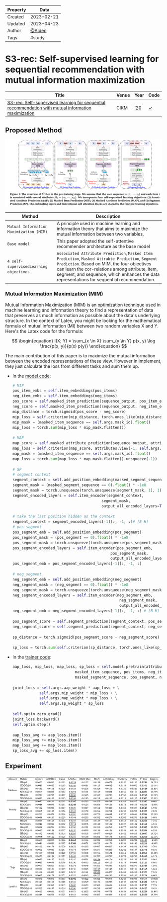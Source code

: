 | Property  | Data |
|-|-|
| Created | 2023-02-21 |
| Updated | 2023-04-23 |
| Author | [@Aiden](https://github.com/Aidenzich) |
| Tags | #study |

# S3-rec: Self-supervised learning for sequential recommendation with mutual information maximization
| Title | Venue | Year | Code |
|-|-|-|-|
| [S3-rec: Self-supervised learning for sequential recommendation with mutual information maximization](https://dl.acm.org/doi/abs/10.1145/3340531.3411954) | CIKM | ['20](https://www.cikm2020.org/accepted-papers/accepted-research-papers/) | [✓](https://github.com/RUCAIBox/CIKM2020-S3Rec) |


## Proposed Method
![method](./assets/method.png)


| Method | Description |
|-|-|
| `Mutual Information Maximization (MIM)` | A principle used in machine learning and information theory that aims to maximize the mutual information between two variables, |
| `Base model` | This paper adopted the self-attentive recommender architecture as the base model |
| `4 self-supervisedLearning objectives` | `Associated Attribute Prediction`, `Masked Item Prediction`, `Masked Attrubte Prediction`, `Segment Prediction`. Based on MIM, the four objectives can learn the cor-relations among attribute, item, segment, and sequence, which enhances the data representations for sequential recommendation. |



### Mutual Information Maximization (MIM)

Mutual Information Maximization (MIM) is an optimization technique used in machine learning and information theory to find a representation of data that preserves as much information as possible about the data's underlying structure. In the context of Latex, you might be looking for the mathematical formula of mutual information (MI) between two random variables X and Y. Here's the Latex code for the formula:

$$
\begin{equation}
  I(X; Y) = \sum_{x \in X} \sum_{y \in Y} p(x, y) \log \frac{p(x, y)}{p(x) p(y)}
\end{equation}
$$

The main contribution of this paper is to maximize the mutual information between the encoded representations of these view.
However in implement, they just calculate the loss from different tasks and sum them up.
- In the [model code](https://github.com/RUCAIBox/CIKM2020-S3Rec/blob/master/models.py):
    ```python
    # MIP
    pos_item_embs = self.item_embeddings(pos_items)
    neg_item_embs = self.item_embeddings(neg_items)
    pos_score = self.masked_item_prediction(sequence_output, pos_item_embs)
    neg_score = self.masked_item_prediction(sequence_output, neg_item_embs)
    mip_distance = torch.sigmoid(pos_score - neg_score)
    mip_loss = self.criterion(mip_distance, torch.ones_like(mip_distance, dtype=torch.float32))
    mip_mask = (masked_item_sequence == self.args.mask_id).float()
    mip_loss = torch.sum(mip_loss * mip_mask.flatten())

    # MAP
    map_score = self.masked_attribute_prediction(sequence_output, attribute_embeddings)
    map_loss = self.criterion(map_score, attributes.view(-1, self.args.attribute_size).float())
    map_mask = (masked_item_sequence == self.args.mask_id).float()
    map_loss = torch.sum(map_loss * map_mask.flatten().unsqueeze(-1))

    # SP
    # segment context
    segment_context = self.add_position_embedding(masked_segment_sequence)
    segment_mask = (masked_segment_sequence == 0).float() * -1e8
    segment_mask = torch.unsqueeze(torch.unsqueeze(segment_mask, 1), 1)
    segment_encoded_layers = self.item_encoder(segment_context,
                                            segment_mask,
                                            output_all_encoded_layers=True)

    # take the last position hidden as the context
    segment_context = segment_encoded_layers[-1][:, -1, :]# [B H]
    # pos_segment
    pos_segment_emb = self.add_position_embedding(pos_segment)
    pos_segment_mask = (pos_segment == 0).float() * -1e8
    pos_segment_mask = torch.unsqueeze(torch.unsqueeze(pos_segment_mask, 1), 1)
    pos_segment_encoded_layers = self.item_encoder(pos_segment_emb,
                                                pos_segment_mask,
                                                output_all_encoded_layers=True)
    pos_segment_emb = pos_segment_encoded_layers[-1][:, -1, :]

    # neg_segment
    neg_segment_emb = self.add_position_embedding(neg_segment)
    neg_segment_mask = (neg_segment == 0).float() * -1e8
    neg_segment_mask = torch.unsqueeze(torch.unsqueeze(neg_segment_mask, 1), 1)
    neg_segment_encoded_layers = self.item_encoder(neg_segment_emb,
                                                    neg_segment_mask,
                                                    output_all_encoded_layers=True)
    neg_segment_emb = neg_segment_encoded_layers[-1][:, -1, :] # [B H]

    pos_segment_score = self.segment_prediction(segment_context, pos_segment_emb)
    neg_segment_score = self.segment_prediction(segment_context, neg_segment_emb)

    sp_distance = torch.sigmoid(pos_segment_score - neg_segment_score)

    sp_loss = torch.sum(self.criterion(sp_distance, torch.ones_like(sp_distance, dtype=torch.float32)))

    ```

- In the [trainer code](https://github.com/RUCAIBox/CIKM2020-S3Rec/blob/master/trainers.py):
    ```python
    aap_loss, mip_loss, map_loss, sp_loss = self.model.pretrain(attributes,
                                masked_item_sequence, pos_items, neg_items,
                                masked_segment_sequence, pos_segment, neg_segment)

    joint_loss = self.args.aap_weight * aap_loss + \
                self.args.mip_weight * mip_loss + \
                self.args.map_weight * map_loss + \
                self.args.sp_weight * sp_loss

    self.optim.zero_grad()
    joint_loss.backward()
    self.optim.step()

    aap_loss_avg += aap_loss.item()
    mip_loss_avg += mip_loss.item()
    map_loss_avg += map_loss.item()
    sp_loss_avg += sp_loss.item()
    ```


## Experiment
![all_rank](./assets/all_rank.png)
